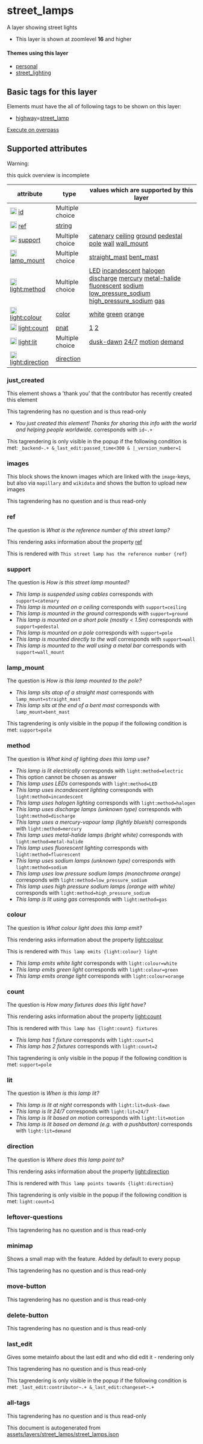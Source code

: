 [//]: # (WARNING: this file is automatically generated. Please find the sources at the bottom and edit those sources)

 street_lamps 
==============





A layer showing street lights






  - This layer is shown at zoomlevel **16** and higher




#### Themes using this layer 





  - [personal](https://mapcomplete.org/personal)
  - [street_lighting](https://mapcomplete.org/street_lighting)




 Basic tags for this layer 
---------------------------



Elements must have the all of following tags to be shown on this layer:



  - <a href='https://wiki.openstreetmap.org/wiki/Key:highway' target='_blank'>highway</a>=<a href='https://wiki.openstreetmap.org/wiki/Tag:highway%3Dstreet_lamp' target='_blank'>street_lamp</a>


[Execute on overpass](http://overpass-turbo.eu/?Q=%5Bout%3Ajson%5D%5Btimeout%3A90%5D%3B%28%20%20%20%20nwr%5B%22highway%22%3D%22street_lamp%22%5D%28%7B%7Bbbox%7D%7D%29%3B%0A%29%3Bout%20body%3B%3E%3Bout%20skel%20qt%3B)



 Supported attributes 
----------------------



Warning: 

this quick overview is incomplete



attribute | type | values which are supported by this layer
----------- | ------ | ------------------------------------------
[<img src='https://mapcomplete.org/assets/svg/statistics.svg' height='18px'>](https://taginfo.openstreetmap.org/keys/id#values) [id](https://wiki.openstreetmap.org/wiki/Key:id) | Multiple choice | 
[<img src='https://mapcomplete.org/assets/svg/statistics.svg' height='18px'>](https://taginfo.openstreetmap.org/keys/ref#values) [ref](https://wiki.openstreetmap.org/wiki/Key:ref) | [string](../SpecialInputElements.md#string) | 
[<img src='https://mapcomplete.org/assets/svg/statistics.svg' height='18px'>](https://taginfo.openstreetmap.org/keys/support#values) [support](https://wiki.openstreetmap.org/wiki/Key:support) | Multiple choice | [catenary](https://wiki.openstreetmap.org/wiki/Tag:support%3Dcatenary) [ceiling](https://wiki.openstreetmap.org/wiki/Tag:support%3Dceiling) [ground](https://wiki.openstreetmap.org/wiki/Tag:support%3Dground) [pedestal](https://wiki.openstreetmap.org/wiki/Tag:support%3Dpedestal) [pole](https://wiki.openstreetmap.org/wiki/Tag:support%3Dpole) [wall](https://wiki.openstreetmap.org/wiki/Tag:support%3Dwall) [wall_mount](https://wiki.openstreetmap.org/wiki/Tag:support%3Dwall_mount)
[<img src='https://mapcomplete.org/assets/svg/statistics.svg' height='18px'>](https://taginfo.openstreetmap.org/keys/lamp_mount#values) [lamp_mount](https://wiki.openstreetmap.org/wiki/Key:lamp_mount) | Multiple choice | [straight_mast](https://wiki.openstreetmap.org/wiki/Tag:lamp_mount%3Dstraight_mast) [bent_mast](https://wiki.openstreetmap.org/wiki/Tag:lamp_mount%3Dbent_mast)
[<img src='https://mapcomplete.org/assets/svg/statistics.svg' height='18px'>](https://taginfo.openstreetmap.org/keys/light:method#values) [light:method](https://wiki.openstreetmap.org/wiki/Key:light:method) | Multiple choice | [LED](https://wiki.openstreetmap.org/wiki/Tag:light:method%3DLED) [incandescent](https://wiki.openstreetmap.org/wiki/Tag:light:method%3Dincandescent) [halogen](https://wiki.openstreetmap.org/wiki/Tag:light:method%3Dhalogen) [discharge](https://wiki.openstreetmap.org/wiki/Tag:light:method%3Ddischarge) [mercury](https://wiki.openstreetmap.org/wiki/Tag:light:method%3Dmercury) [metal-halide](https://wiki.openstreetmap.org/wiki/Tag:light:method%3Dmetal-halide) [fluorescent](https://wiki.openstreetmap.org/wiki/Tag:light:method%3Dfluorescent) [sodium](https://wiki.openstreetmap.org/wiki/Tag:light:method%3Dsodium) [low_pressure_sodium](https://wiki.openstreetmap.org/wiki/Tag:light:method%3Dlow_pressure_sodium) [high_pressure_sodium](https://wiki.openstreetmap.org/wiki/Tag:light:method%3Dhigh_pressure_sodium) [gas](https://wiki.openstreetmap.org/wiki/Tag:light:method%3Dgas)
[<img src='https://mapcomplete.org/assets/svg/statistics.svg' height='18px'>](https://taginfo.openstreetmap.org/keys/light:colour#values) [light:colour](https://wiki.openstreetmap.org/wiki/Key:light:colour) | [color](../SpecialInputElements.md#color) | [white](https://wiki.openstreetmap.org/wiki/Tag:light:colour%3Dwhite) [green](https://wiki.openstreetmap.org/wiki/Tag:light:colour%3Dgreen) [orange](https://wiki.openstreetmap.org/wiki/Tag:light:colour%3Dorange)
[<img src='https://mapcomplete.org/assets/svg/statistics.svg' height='18px'>](https://taginfo.openstreetmap.org/keys/light:count#values) [light:count](https://wiki.openstreetmap.org/wiki/Key:light:count) | [pnat](../SpecialInputElements.md#pnat) | [1](https://wiki.openstreetmap.org/wiki/Tag:light:count%3D1) [2](https://wiki.openstreetmap.org/wiki/Tag:light:count%3D2)
[<img src='https://mapcomplete.org/assets/svg/statistics.svg' height='18px'>](https://taginfo.openstreetmap.org/keys/light:lit#values) [light:lit](https://wiki.openstreetmap.org/wiki/Key:light:lit) | Multiple choice | [dusk-dawn](https://wiki.openstreetmap.org/wiki/Tag:light:lit%3Ddusk-dawn) [24/7](https://wiki.openstreetmap.org/wiki/Tag:light:lit%3D24/7) [motion](https://wiki.openstreetmap.org/wiki/Tag:light:lit%3Dmotion) [demand](https://wiki.openstreetmap.org/wiki/Tag:light:lit%3Ddemand)
[<img src='https://mapcomplete.org/assets/svg/statistics.svg' height='18px'>](https://taginfo.openstreetmap.org/keys/light:direction#values) [light:direction](https://wiki.openstreetmap.org/wiki/Key:light:direction) | [direction](../SpecialInputElements.md#direction) | 




### just_created 



This element shows a 'thank you' that the contributor has recently created this element

This tagrendering has no question and is thus read-only





  - *You just created this element! Thanks for sharing this info with the world and helping people worldwide.*  corresponds with  `id~.+`


This tagrendering is only visible in the popup if the following condition is met: `_backend~.+ &_last_edit:passed_time<300 & |_version_number=1`



### images 



This block shows the known images which are linked with the `image`-keys, but also via `mapillary` and `wikidata` and shows the button to upload new images

This tagrendering has no question and is thus read-only





### ref 



The question is  *What is the reference number of this street lamp?*

This rendering asks information about the property  [ref](https://wiki.openstreetmap.org/wiki/Key:ref) 

This is rendered with  `This street lamp has the reference number {ref}`





### support 



The question is  *How is this street lamp mounted?*





  - *This lamp is suspended using cables*  corresponds with  `support=catenary`
  - *This lamp is mounted on a ceiling*  corresponds with  `support=ceiling`
  - *This lamp is mounted in the ground*  corresponds with  `support=ground`
  - *This lamp is mounted on a short pole (mostly < 1.5m)*  corresponds with  `support=pedestal`
  - *This lamp is mounted on a pole*  corresponds with  `support=pole`
  - *This lamp is mounted directly to the wall*  corresponds with  `support=wall`
  - *This lamp is mounted to the wall using a metal bar*  corresponds with  `support=wall_mount`




### lamp_mount 



The question is  *How is this lamp mounted to the pole?*





  - *This lamp sits atop of a straight mast*  corresponds with  `lamp_mount=straight_mast`
  - *This lamp sits at the end of a bent mast*  corresponds with  `lamp_mount=bent_mast`


This tagrendering is only visible in the popup if the following condition is met: `support=pole`



### method 



The question is  *What kind of lighting does this lamp use?*





  - *This lamp is lit electrically*  corresponds with  `light:method=electric`
  - This option cannot be chosen as answer
  - *This lamp uses LEDs*  corresponds with  `light:method=LED`
  - *This lamp uses incandescent lighting*  corresponds with  `light:method=incandescent`
  - *This lamp uses halogen lighting*  corresponds with  `light:method=halogen`
  - *This lamp uses discharge lamps (unknown type)*  corresponds with  `light:method=discharge`
  - *This lamp uses a mercury-vapour lamp (lightly blueish)*  corresponds with  `light:method=mercury`
  - *This lamp uses metal-halide lamps (bright white)*  corresponds with  `light:method=metal-halide`
  - *This lamp uses fluorescent lighting*  corresponds with  `light:method=fluorescent`
  - *This lamp uses sodium lamps (unknown type)*  corresponds with  `light:method=sodium`
  - *This lamp uses low pressure sodium lamps (monochrome orange)*  corresponds with  `light:method=low_pressure_sodium`
  - *This lamp uses high pressure sodium lamps (orange with white)*  corresponds with  `light:method=high_pressure_sodium`
  - *This lamp is lit using gas*  corresponds with  `light:method=gas`




### colour 



The question is  *What colour light does this lamp emit?*

This rendering asks information about the property  [light:colour](https://wiki.openstreetmap.org/wiki/Key:light:colour) 

This is rendered with  `This lamp emits {light:colour} light`





  - *This lamp emits white light*  corresponds with  `light:colour=white`
  - *This lamp emits green light*  corresponds with  `light:colour=green`
  - *This lamp emits orange light*  corresponds with  `light:colour=orange`




### count 



The question is  *How many fixtures does this light have?*

This rendering asks information about the property  [light:count](https://wiki.openstreetmap.org/wiki/Key:light:count) 

This is rendered with  `This lamp has {light:count} fixtures`





  - *This lamp has 1 fixture*  corresponds with  `light:count=1`
  - *This lamp has 2 fixtures*  corresponds with  `light:count=2`


This tagrendering is only visible in the popup if the following condition is met: `support=pole`



### lit 



The question is  *When is this lamp lit?*





  - *This lamp is lit at night*  corresponds with  `light:lit=dusk-dawn`
  - *This lamp is lit 24/7*  corresponds with  `light:lit=24/7`
  - *This lamp is lit based on motion*  corresponds with  `light:lit=motion`
  - *This lamp is lit based on demand (e.g. with a pushbutton)*  corresponds with  `light:lit=demand`




### direction 



The question is  *Where does this lamp point to?*

This rendering asks information about the property  [light:direction](https://wiki.openstreetmap.org/wiki/Key:light:direction) 

This is rendered with  `This lamp points towards {light:direction}`



This tagrendering is only visible in the popup if the following condition is met: `light:count=1`



### leftover-questions 



This tagrendering has no question and is thus read-only





### minimap 



Shows a small map with the feature. Added by default to every popup

This tagrendering has no question and is thus read-only





### move-button 



This tagrendering has no question and is thus read-only





### delete-button 



This tagrendering has no question and is thus read-only





### last_edit 



Gives some metainfo about the last edit and who did edit it - rendering only

This tagrendering has no question and is thus read-only



This tagrendering is only visible in the popup if the following condition is met: `_last_edit:contributor~.+ &_last_edit:changeset~.+`



### all-tags 



This tagrendering has no question and is thus read-only

 

This document is autogenerated from [assets/layers/street_lamps/street_lamps.json](https://github.com/pietervdvn/MapComplete/blob/develop/assets/layers/street_lamps/street_lamps.json)
